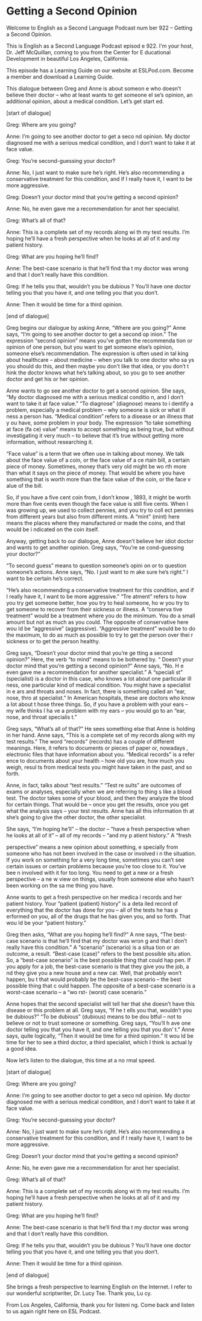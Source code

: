 # Getting a Second Opinion

Welcome to English as a Second Language Podcast num ber 922 – Getting a Second Opinion.

This is English as a Second Language Podcast episod e 922. I'm your host, Dr. Jeff McQuillan, coming to you from the Center for E ducational Development in beautiful Los Angeles, California.

This episode has a Learning Guide on our website at  ESLPod.com. Become a member and download a Learning Guide.

This dialogue between Greg and Anne is about someon e who doesn’t believe their doctor – who at least wants to get someone el se’s opinion, an additional opinion, about a medical condition. Let’s get start ed.

[start of dialogue]

Greg: Where are you going?

Anne: I’m going to see another doctor to get a seco nd opinion. My doctor diagnosed me with a serious medical condition, and I don’t want to take it at face value.

Greg: You’re second-guessing your doctor?

Anne: No, I just want to make sure he’s right. He’s  also recommending a conservative treatment for this condition, and if I  really have it, I want to be more aggressive.

Greg: Doesn’t your doctor mind that you’re getting a second opinion?

Anne: No, he even gave me a recommendation for anot her specialist.

Greg: What’s all of that?

Anne: This is a complete set of my records along wi th my test results. I’m hoping he’ll have a fresh perspective when he looks at all  of it and my patient history.

Greg: What are you hoping he’ll find?

Anne: The best-case scenario is that he’ll find tha t my doctor was wrong and that I don’t really have this condition.

Greg: If he tells you that, wouldn’t you be dubious ? You’ll have one doctor telling you that you have it, and one telling you that you don’t.

Anne: Then it would be time for a third opinion.

[end of dialogue]

Greg begins our dialogue by asking Anne, “Where are  you going?” Anne says, “I’m going to see another doctor to get a second op inion.” The expression “second opinion” means you’ve gotten the recommenda tion or opinion of one person, but you want to get someone else’s opinion,  someone else’s recommendation. The expression is often used in tal king about healthcare – about medicine – when you talk to one doctor who sa ys you should do this, and then maybe you don’t like that idea, or you don’t t hink the doctor knows what he’s talking about, so you go to see another doctor and get his or her opinion.

Anne wants to go see another doctor to get a second  opinion. She says, “My doctor diagnosed me with a serious medical conditio n, and I don’t want to take it at face value.” “To diagnose” (diagnose) means to i dentify a problem, especially a medical problem – why someone is sick or what ill ness a person has. “Medical condition” refers to a disease or an illness that y ou have, some problem in your body. The expression “to take something at face (fa ce) value” means to accept something as being true, but without investigating it very much – to believe that it’s true without getting more information, without  researching it.

“Face value” is a term that we often use in talking  about money. We talk about the face value of a coin, or the face value of a ce rtain bill, a certain piece of money. Sometimes, money that’s very old might be wo rth more than what it says on the piece of money. That would be where you have  something that is worth more than the face value of the coin, or the face v alue of the bill.

So, if you have a five cent coin from, I don’t know , 1893, it might be worth more than five cents even though the face value is still  five cents. When I was growing up, we used to collect pennies, and you try to coll ect pennies from different years but also from different mints. A “mint” (mint) here  means the places where they manufactured or made the coins, and that would be i ndicated on the coin itself.

Anyway, getting back to our dialogue, Anne doesn’t believe her idiot doctor and wants to get another opinion. Greg says, “You’re se cond-guessing your doctor?”

“To second guess” means to question someone’s opini on or to question someone’s actions. Anne says, “No. I just want to m ake sure he’s right.” I want to be certain he’s correct.

“He’s also recommending a conservative treatment for this condition, and if I really have it, I want to be more aggressive.” “Tre atment” refers to how you try get someone better, how you try to heal someone, ho w you try to get someone to recover from their sickness or illness. A “conserva tive treatment” would be a treatment where you do the minimum. You do a small amount but not as much as you could. The opposite of conservative here wou ld be “aggressive” (aggressive). “Aggressive treatment” would be to do  the maximum, to do as much as possible to try to get the person over thei r sickness or to get the person healthy.

Greg says, “Doesn’t your doctor mind that you’re ge tting a second opinion?” Here, the verb “to mind” means to be bothered by. “ Doesn’t your doctor mind that you’re getting a second opinion?” Anne says, “No. H e even gave me a recommendation for another specialist.” A “speciali st” (specialist) is a doctor in this case, who knows a lot about one particular ill ness, one particular kind of medical condition. You might have a specialist in e ars and throats and noses. In fact, there is something called an “ear, nose, thro at specialist.” In American hospitals, these are doctors who know a lot about t hose three things. So, if you have a problem with your ears – my wife thinks I ha ve a problem with my ears – you would go to an “ear, nose, and throat specialis t.”

Greg says, “What’s all of that?” He sees something else that Anne is holding in her hand. Anne says, “This is a complete set of my records along with my test results.” The word “records” (records) has a couple  of different meanings. Here, it refers to documents or pieces of paper or, nowadays , electronic files that have information about you. “Medical records” is a refer ence to documents about your health – how old you are, how much you weigh, resul ts from medical tests you might have taken in the past, and so forth.

Anne, in fact, talks about “test results.” “Test re sults” are outcomes of exams or analyses, especially when we are referring to thing s like a blood test. The doctor takes some of your blood, and then they analyze the  blood for certain things. That would be – once you get the results, once you get what the analysis says – your test results. Anne has all this information th at she’s going to give the other doctor, the other specialist.

She says, “I’m hoping he’ll” – the doctor – “have a  fresh perspective when he looks at all of it” – all of my records – “and my p atient history.” A “fresh

perspective” means a new opinion about something, e specially from someone who has not been involved in the case or involved i n the situation. If you work on something for a very long time, sometimes you can’t  see certain issues or certain problems because you’re too close to it. You’ve bee n involved with it for too long. You need to get a new or a fresh perspective – a ne w view on things, usually from someone else who hasn’t been working on the sa me thing you have.

Anne wants to get a fresh perspective on her medica l records and her patient history. Your “patient (patient) history” is a deta iled record of everything that the doctor has done for you – all of the tests he has p erformed on you, all of the drugs that he has given you, and so forth. That wou ld be your “patient history.”

Greg then asks, “What are you hoping he’ll find?” A nne says, “The best-case scenario is that he’ll find that my doctor was wron g and that I don’t really have this condition.” A “scenario” (scenario) is a situa tion or an outcome, a result. “Best-case (case)” refers to the best possible situ ation. So, a “best-case scenario” is the best possible thing that could hap pen. If you apply for a job, the best-case scenario is that they give you the job, a nd they give you a new house and a new car. Well, that probably won’t happen, bu t that would probably be the best-case scenario – the best possible thing that c ould happen. The opposite of a best-case scenario is a worst-case scenario – a “wo rst- (worst) case scenario.”

Anne hopes that the second specialist will tell her  that she doesn’t have this disease or this problem at all. Greg says, “If he t ells you that, wouldn’t you be dubious?” “To be dubious” (dubious) means to be dou btful – not to believe or not to trust someone or something. Greg says, “You’ll h ave one doctor telling you that you have it, and one telling you that you don’ t.” Anne says, quite logically, “Then it would be time for a third opinion.” It wou ld be time for her to see a third doctor, a third specialist, which I think is actual ly a good idea.

Now let’s listen to the dialogue, this time at a no rmal speed.

[start of dialogue]

Greg: Where are you going?

Anne: I’m going to see another doctor to get a seco nd opinion. My doctor diagnosed me with a serious medical condition, and I don’t want to take it at face value.

Greg: You’re second-guessing your doctor?

Anne: No, I just want to make sure he’s right. He’s  also recommending a conservative treatment for this condition, and if I  really have it, I want to be more aggressive.

Greg: Doesn’t your doctor mind that you’re getting a second opinion?

Anne: No, he even gave me a recommendation for anot her specialist.

Greg: What’s all of that?

Anne: This is a complete set of my records along wi th my test results. I’m hoping he’ll have a fresh perspective when he looks at all  of it and my patient history.

Greg: What are you hoping he’ll find?

Anne: The best-case scenario is that he’ll find tha t my doctor was wrong and that I don’t really have this condition.

Greg: If he tells you that, wouldn’t you be dubious ? You’ll have one doctor telling you that you have it, and one telling you that you don’t.

Anne: Then it would be time for a third opinion.

[end of dialogue]

She brings a fresh perspective to learning English on the Internet. I refer to our wonderful scriptwriter, Dr. Lucy Tse. Thank you, Lu cy.

From Los Angeles, California, thank you for listeni ng. Come back and listen to us again right here on ESL Podcast.

